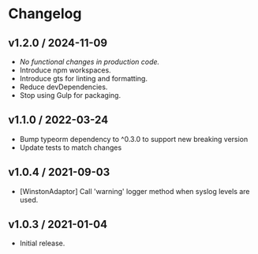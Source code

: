 # Changelog

## v1.2.0 / 2024-11-09

- *No functional changes in production code.*
- Introduce npm workspaces.
- Introduce gts for linting and formatting.
- Reduce devDependencies.
- Stop using Gulp for packaging.

## v1.1.0 / 2022-03-24

- Bump typeorm dependency to ^0.3.0 to support new breaking version
- Update tests to match changes

## v1.0.4 / 2021-09-03

- [WinstonAdaptor] Call 'warning' logger method when syslog levels are used.

## v1.0.3 / 2021-01-04

- Initial release.
